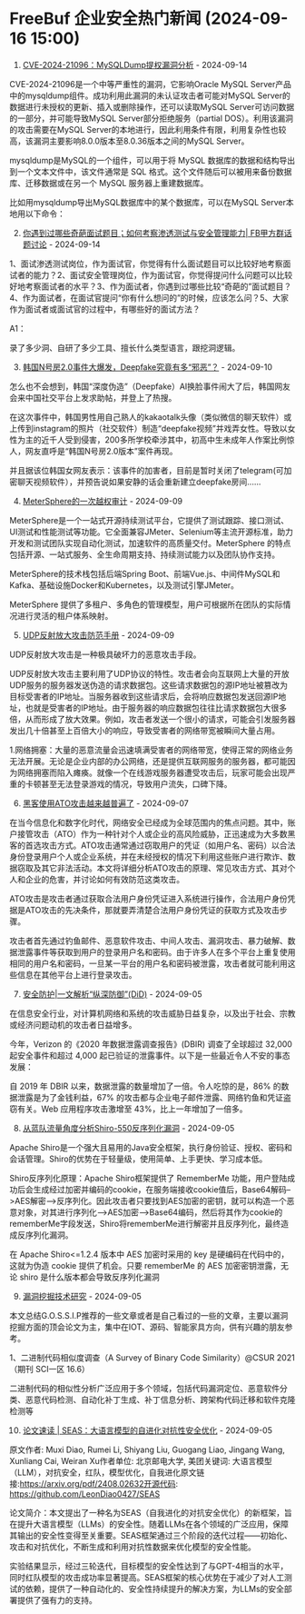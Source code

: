 # FreeBuf 企业安全热门新闻 (2024-09-16 15:00)

1. [CVE-2024-21096：MySQLDump提权漏洞分析](https://www.freebuf.com/vuls/411090.html) - 2024-09-14

CVE-2024-21096是一个中等严重性的漏洞，它影响Oracle MySQL Server产品中的mysqldump组件。成功利用此漏洞的未认证攻击者可能对MySQL Server的数据进行未授权的更新、插入或删除操作，还可以读取MySQL Server可访问数据的一部分，并可能导致MySQL Server部分拒绝服务（partial DOS）。利用该漏洞的攻击需要在MySQL Server的本地进行，因此利用条件有限，利用复杂性也较高，该漏洞主要影响8.0.0版本至8.0.36版本之间的MySQL Server。

mysqldump是MySQL的一个组件，可以用于将 MySQL 数据库的数据和结构导出到一个文本文件中，该文件通常是 SQL 格式。这个文件随后可以被用来备份数据库、迁移数据或在另一个 MySQL 服务器上重建数据库。

比如用mysqldump导出MySQL数据库中的某个数据库，可以在MySQL Server本地用以下命令：

2. [你遇到过哪些奇葩面试题目；如何考察渗透测试与安全管理能力| FB甲方群话题讨论](https://www.freebuf.com/articles/neopoints/411030.html) - 2024-09-14

1、面试渗透测试岗位，作为面试官，你觉得有什么面试题目可以比较好地考察面试者的能力？2、面试安全管理岗位，作为面试官，你觉得提问什么问题可以比较好地考察面试者的水平？3、作为面试者，你遇到过哪些比较“奇葩的”面试题目？4、作为面试者，在面试官提问“你有什么想问的”的时候，应该怎么问？5、大家作为面试者或面试官的过程中，有哪些好的面试方法？

A1：

录了多少洞、自研了多少工具、擅长什么类型语言，跟挖洞逻辑。

3. [韩国N号房2.0事件大爆发，Deepfake究竟有多“邪恶”？](https://www.freebuf.com/articles/neopoints/410664.html) - 2024-09-10

怎么也不会想到，韩国“深度伪造”（Deepfake）AI换脸事件闹大了后，韩国网友会来中国社交平台上发求助帖，并登上了热搜。

在这次事件中，韩国男性用自己熟人的kakaotalk头像（类似微信的聊天软件）或上传到instagram的照片（社交软件）制造“deepfake视频”并戏弄女性。导致以女性为主的近千人受到侵害，200多所学校牵涉其中，初高中生未成年人作案比例惊人，网友直呼是“韩国N号房2.0版本”案件再现。

并且据该位韩国女网友表示：该事件的加害者，目前是暂时关闭了telegram(可加密聊天视频软件），并预告说如果安静的话会重新建立deepfake房间......

4. [MeterSphere的一次越权审计](https://www.freebuf.com/vuls/410531.html) - 2024-09-09

MeterSphere是一个一站式开源持续测试平台，它提供了测试跟踪、接口测试、UI测试和性能测试等功能。它全面兼容JMeter、Selenium等主流开源标准，助力开发和测试团队实现自动化测试，加速软件的高质量交付。MeterSphere 的特点包括开源、一站式服务、全生命周期支持、持续测试能力以及团队协作支持。

MeterSphere的技术栈包括后端Spring Boot、前端Vue.js、中间件MySQL和Kafka、基础设施Docker和Kubernetes，以及测试引擎JMeter。

MeterSphere 提供了多租户、多角色的管理模型，用户可根据所在团队的实际情况进行灵活的租户体系映射。

5. [UDP反射放大攻击防范手册](https://www.freebuf.com/articles/network/410528.html) - 2024-09-09

UDP反射放大攻击是一种极具破坏力的恶意攻击手段。

UDP反射放大攻击主要利用了UDP协议的特性。攻击者会向互联网上大量的开放UDP服务的服务器发送伪造的请求数据包。这些请求数据包的源IP地址被篡改为目标受害者的IP地址。当服务器收到这些请求后，会将响应数据包发送回源IP地址，也就是受害者的IP地址。由于服务器的响应数据包往往比请求数据包大很多倍，从而形成了放大效果。例如，攻击者发送一个很小的请求，可能会引发服务器发出几十倍甚至上百倍大小的响应，导致受害者的网络带宽被瞬间大量占用。

1.网络拥塞：大量的恶意流量会迅速填满受害者的网络带宽，使得正常的网络业务无法开展。无论是企业内部的办公网络，还是提供互联网服务的服务器，都可能因为网络拥塞而陷入瘫痪。就像一个在线游戏服务器遭受攻击后，玩家可能会出现严重的卡顿甚至无法登录游戏的情况，导致用户流失，口碑下降。

6. [黑客使用ATO攻击越来越普遍了](https://www.freebuf.com/articles/neopoints/410493.html) - 2024-09-07

在当今信息化和数字化时代，网络安全已经成为全球范围内的焦点问题。其中，账户接管攻击（ATO）作为一种针对个人或企业的高风险威胁，正迅速成为大多数黑客的首选攻击方式。ATO攻击通常通过窃取用户的凭证（如用户名、密码）以合法身份登录用户个人或企业系统，并在未经授权的情况下利用这些账户进行欺诈、数据窃取及其它非法活动。本文将详细分析ATO攻击的原理、常见攻击方式、其对个人和企业的危害，并讨论如何有效防范这类攻击。

ATO攻击是攻击者通过获取合法用户身份凭证进入系统进行操作，合法用户身份凭据是ATO攻击的先决条件，那就要弄清楚合法用户身份凭证的获取方式及攻击步骤。

攻击者首先通过钓鱼邮件、恶意软件攻击、中间人攻击、漏洞攻击、暴力破解、数据泄露事件等获取到用户的登录用户名和密码。由于许多人在多个平台上重复使用相同的用户名和密码，一旦某一平台的用户名和密码被泄露，攻击者就可能利用这些信息在其他平台上进行登录攻击。

7. [安全防护|一文解析“纵深防御”(DiD)](https://www.freebuf.com/articles/es/410345.html) - 2024-09-05

在信息安全行业，对计算机网络和系统的攻击威胁日益复杂，以及出于社会、宗教或经济问题动机的攻击者日益增多。

今年，Verizon 的《2020 年数据泄露调查报告》(DBIR) 调查了全球超过 32,000 起安全事件和超过 4,000 起已验证的泄露事件。以下是一些最近令人不安的事态发展：

自 2019 年 DBIR 以来，数据泄露的数量增加了一倍。令人吃惊的是，86% 的数据泄露是为了金钱利益，67% 的攻击都与企业电子邮件泄露、网络钓鱼和凭证盗窃有关。Web 应用程序攻击激增至 43%，比上一年增加了一倍多。

8. [从蓝队流量角度分析Shiro-550反序列化漏洞](https://www.freebuf.com/vuls/410346.html) - 2024-09-05

Apache Shiro是一个强大且易用的Java安全框架，执行身份验证、授权、密码和会话管理。Shiro的优势在于轻量级，使用简单、上手更快、学习成本低。

Shiro反序列化原理：Apache Shiro框架提供了 RememberMe 功能，用户登陆成功后会生成经过加密并编码的cookie，在服务端接收cookie值后，Base64解码–>AES解密–>反序列化。因此攻击者只要找到AES加密的密钥，就可以构造一个恶意对象，对其进行序列化–>AES加密–>Base64编码，然后将其作为cookie的rememberMe字段发送，Shiro将rememberMe进行解密并且反序列化，最终造成反序列化漏洞。

在 Apache Shiro<=1.2.4 版本中 AES 加密时采用的 key 是硬编码在代码中的，这就为伪造 cookie 提供了机会。只要 rememberMe 的 AES 加密密钥泄露，无论 shiro 是什么版本都会导致反序列化漏洞

9. [漏洞挖掘技术研究](https://www.freebuf.com/vuls/410262.html) - 2024-09-05

本文总结G.O.S.S.I.P推荐的一些文章或者是自己看过的一些的文章，主要以漏洞挖掘方面的顶会论文为主，集中在IOT、源码、智能家具方向，供有兴趣的朋友参考。

1、二进制代码相似度调查（A Survey of Binary Code Similarity）@CSUR 2021（期刊 SCI一区 16.6）

二进制代码的相似性分析广泛应用于多个领域，包括代码漏洞定位、恶意软件分类、恶意代码检测、自动化补丁生成、补丁信息分析、跨架构代码迁移和软件克隆检测等

10. [论文速读 | SEAS：大语言模型的自进化对抗性安全优化](https://www.freebuf.com/articles/network/410327.html) - 2024-09-05

原文作者: Muxi Diao, Rumei Li, Shiyang Liu, Guogang Liao, Jingang Wang, Xunliang Cai, Weiran Xu作者单位: 北京邮电大学, 美团关键词: 大语言模型（LLM），对抗安全，红队，模型优化，自我进化原文链接:https://arxiv.org/pdf/2408.02632开源代码: https://github.com/LeonDiao0427/SEAS

论文简介：本文提出了一种名为SEAS（自我进化的对抗安全优化）的新框架，旨在提升大语言模型（LLMs）的安全性。随着LLMs在各个领域的广泛应用，保障其输出的安全性变得至关重要。SEAS框架通过三个阶段的迭代过程——初始化、攻击和对抗优化，不断生成和利用对抗性数据来优化模型的安全性能。

实验结果显示，经过三轮迭代，目标模型的安全性达到了与GPT-4相当的水平，同时红队模型的攻击成功率显著提高。SEAS框架的核心优势在于减少了对人工测试的依赖，提供了一种自动化的、安全性持续提升的解决方案，为LLMs的安全部署提供了强有力的支持。


